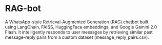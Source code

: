 # RAG-bot
A WhatsApp-style Retrieval-Augmented Generation (RAG) chatbot built using LangChain, FAISS, HuggingFace embeddings, and Google Gemini 2.0 Flash. It intelligently responds to user messages by retrieving similar past message-reply pairs from a custom dataset (message_reply_pairs.csv). 

